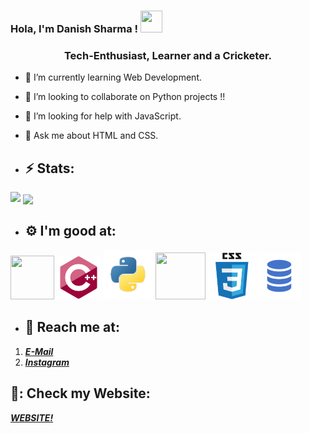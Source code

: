 ### Hola, I'm Danish Sharma !  <img src="https://camo.githubusercontent.com/35d3d11359a49bf12aebb834cc13fd81b95eff4e/68747470733a2f2f6d656469612e67697068792e636f6d2f6d656469612f6876524a434c467a6361737252346961377a2f67697068792e676966" height="35px" width="35px">

 ### <div align=center>  Tech-Enthusiast, Learner and a Cricketer.

- 🌱 I’m currently learning Web Development.
- 👯 I’m looking to collaborate on Python projects !!
- 🤔 I’m looking for help with JavaScript.
- 💬 Ask me about HTML and CSS.


- ## :zap: Stats:
<img src="https://github-readme-stats.vercel.app/api?username=Danish1004&&show_icons=true&title_color=ffffff&icon_color=bb2acf&text_color=daf7dc&bg_color=191919">
<img align="center" src="https://github-readme-stats.vercel.app/api/top-langs/?username=Danish1004&theme=cobalt&layout=compact" /> 

- ## :gear: I'm good at:
 <img src="https://cdn.iconscout.com/icon/free/png-512/c-programming-569564.png" height="70px" width="70px"> <img src="https://raw.githubusercontent.com/devicons/devicon/master/icons/cplusplus/cplusplus-original.svg" alt="cplusplus" width="70" height="70"/> <img src="https://raw.githubusercontent.com/github/explore/80688e429a7d4ef2fca1e82350fe8e3517d3494d/topics/python/python.png" height="80px" width="80px"> 
<img src="https://www.w3.org/html/logo/downloads/HTML5_Logo_512.png" height="75px" width="80px"> 
<img src="https://raw.githubusercontent.com/github/explore/6c6508f34230f0ac0d49e847a326429eefbfc030/topics/css/css.png" width="75">
 <img src="https://raw.githubusercontent.com/github/explore/80688e429a7d4ef2fca1e82350fe8e3517d3494d/topics/sql/sql.png" height="75px" width="70px">
- ## :rocket: Reach me at:
1. [__*E-Mail*__](mailto:danishsharma13255@gmail.com)
2. [__*Instagram*__](https://www.instagram.com/Danish_1004/)
## 🌠: Check my Website:
[__*WEBSITE!*__](https://danish1004.github.io/html.html)
